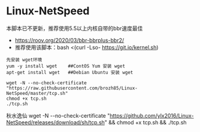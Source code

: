 # Linux-NetSpeed
本脚本已不更新，推荐使用5.5以上内核自带的bbr速度最佳
- https://roov.org/2020/03/bbr-bbrplus-bbr2/
- 推荐使用该脚本：bash <(curl -Lso- https://git.io/kernel.sh)
```
先安装 wget环境
yum -y install wget    ##ContOS Yum 安装 wget
apt-get install wget   ##Debian Ubuntu 安装 wget

wget -N --no-check-certificate "https://raw.githubusercontent.com/brozh85/Linux-NetSpeed/master/tcp.sh"
chmod +x tcp.sh
./tcp.sh
```
秋水逸仙
wget -N --no-check-certificate "https://github.com/ylx2016/Linux-NetSpeed/releases/download/sh/tcp.sh" && chmod +x tcp.sh && ./tcp.sh
